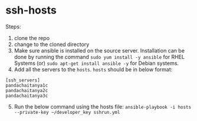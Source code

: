 # ssh-hosts
Steps:
1. clone the repo
2. change to the cloned directory
3. Make sure ansible is installed on the source server. Installation can be done by running the  command
`sudo yum install -y ansible` for RHEL Systems (or) `sudo apt-get install ansible -y` for Debian systems.  
4. Add all the servers to the `hosts`. `hosts` should be in below format:
```
[ssh_servers]
pandachaitanya1c
pandachaitanya2c
pandachaitanya3c
```
5. Run the below command using the hosts file: 
`ansible-playbook -i hosts --private-key ~/developer_key sshrun.yml`
